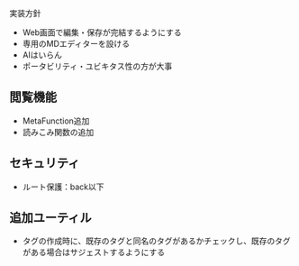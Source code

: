 実装方針
- Web画面で編集・保存が完結するようにする
- 専用のMDエディターを設ける
- AIはいらん
- ポータビリティ・ユビキタス性の方が大事


## 閲覧機能
- MetaFunction追加
- 読みこみ関数の追加

## セキュリティ
- ルート保護：back以下

## 追加ユーティル
- タグの作成時に、既存のタグと同名のタグがあるかチェックし、既存のタグがある場合はサジェストするようにする